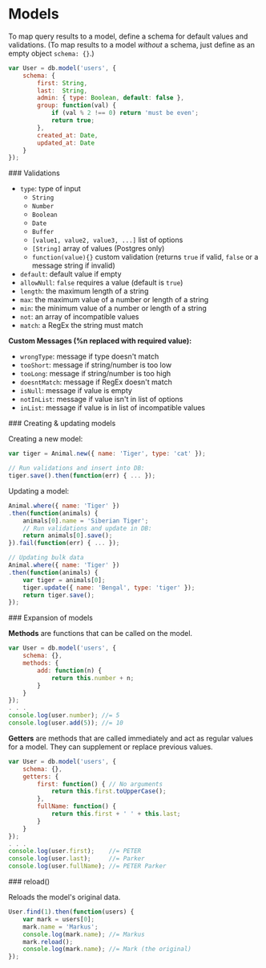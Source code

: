 # Models

To map query results to a model, define a schema for default values and validations. (To map results to a model *without* a schema, just define as an empty object `schema: {}`.)

```js
var User = db.model('users', {
    schema: {
        first: String,
        last:  String,
        admin: { type: Boolean, default: false },
        group: function(val) {
            if (val % 2 !== 0) return 'must be even';
            return true;
        },
        created_at: Date,
        updated_at: Date
    }
});
```

<a name="validations" />
### Validations

* `type`: type of input
    + `String`
    + `Number`
    + `Boolean`
    + `Date`
    + `Buffer`
    + `[value1, value2, value3, ...]` list of options
    + `[String]` array of values (Postgres only)
    + `function(value){}` custom validation (returns `true` if valid, `false` or a message string if invalid)
* `default`: default value if empty
* `allowNull`: `false` requires a value (default is `true`)
* `length`: the maximum length of a string
* `max`: the maximum value of a number or length of a string
* `min`: the minimum value of a number or length of a string
* `not`: an array of incompatible values
* `match`: a RegEx the string must match

__Custom Messages (%n replaced with required value):__
* `wrongType`: message if type doesn't match
* `tooShort`: message if string/number is too low
* `tooLong`: message if string/number is too high
* `doesntMatch`: message if RegEx doesn't match
* `isNull`: message if value is empty
* `notInList`: message if value isn't in list of options
* `inList`: message if value is in list of incompatible values

<a name="newmodels" />
### Creating & updating models

Creating a new model:
```js
var tiger = Animal.new({ name: 'Tiger', type: 'cat' });

// Run validations and insert into DB:
tiger.save().then(function(err) { ... });
```

Updating a model:
```js
Animal.where({ name: 'Tiger' })
.then(function(animals) {
    animals[0].name = 'Siberian Tiger';
    // Run validations and update in DB:
    return animals[0].save();
}).fail(function(err) { ... });

// Updating bulk data
Animal.where({ name: 'Tiger' })
.then(function(animals) {
    var tiger = animals[0];
    tiger.update({ name: 'Bengal', type: 'tiger' });
    return tiger.save();
});
```

<a name="expansion" />
### Expansion of models

__Methods__ are functions that can be called on the model.

```js
var User = db.model('users', {
    schema: {},
    methods: {
        add: function(n) {
            return this.number + n;
        }
    }
});
. . .
console.log(user.number); //= 5
console.log(user.add(5)); //= 10
```

__Getters__ are methods that are called immediately and act as regular values for a model. They can supplement or replace previous values.

```js
var User = db.model('users', {
    schema: {},
    getters: {
        first: function() { // No arguments
            return this.first.toUpperCase();
        },
        fullName: function() {
            return this.first + ' ' + this.last;
        }
    }
});
. . .
console.log(user.first);    //= PETER
console.log(user.last);     //= Parker
console.log(user.fullName); //= PETER Parker
```

<a name="reload" />
### reload()

Reloads the model's original data.

```js
User.find(1).then(function(users) {
    var mark = users[0];
    mark.name = 'Markus';
    console.log(mark.name); //= Markus
    mark.reload();
    console.log(mark.name); //= Mark (the original)
});
```

